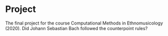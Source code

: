 # Project
The final project for the course Computational Methods in Ethnomusicology (2020). Did Johann Sebastian Bach followed the counterpoint rules?
